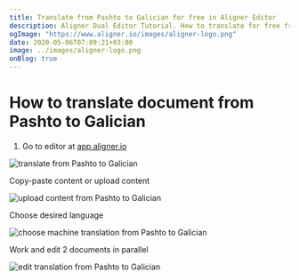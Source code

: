 ```yaml
---
title: Translate from Pashto to Galician for free in Aligner Editor
description: Aligner Dual Editor Tutorial. How to translate for free from Pashto to Galician. Aligner is multilingual document management platform. 
ogImage: "https://www.aligner.io/images/aligner-logo.png"
date: 2020-05-06T07:09:21+03:00
image: ../images/aligner-logo.png
onBlog: true
---
```


# How to translate document from Pashto to Galician

1. Go to editor at [app.aligner.io](https://app.aligner.io "Aligner App web page")

![translate from Pashto to Galician](../aligner-blank-editor.png "translate from Pashto to Galician")

Copy-paste content or upload content

![upload content from Pashto to Galician](../aligner-uploaded-document.png "upload content from Pashto to Galician")

Choose desired language

![choose machine translation from Pashto to Galician](../aligner-language-dropdown.png "choose machine translation from Pashto to Galician")

Work and edit 2 documents in parallel

![edit translation from Pashto to Galician](../aligner-double-sitded-editor.png "edit translation from Pashto to Galician")

